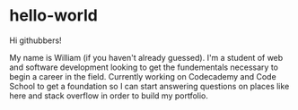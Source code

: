 # hello-world

Hi githubbers!

My name is William (if you haven't already guessed). I'm a student of web and software development looking to get the fundementals necessary to begin a career in the field. Currently working on Codecademy and Code School to get a foundation so I can start answering questions on places like here and stack overflow in order to build my portfolio.
